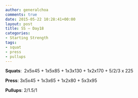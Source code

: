 ```yaml
---
author: generalchoa
comments: true
date: 2015-05-22 10:28:41+00:00
layout: post
title: SS – Day18
categories:
- Starting Strength
tags:
- squat
- press
- pullups
---
```


**Squats**:  2x5x45 + 1x5x85 + 1x3x130 + 1x2x170 + 5/2/3 x 225

**Press**:  3x5x45 + 1x3x65 + 1x2x80 + 5x3x95

**Pullups**:  2/1.5/1